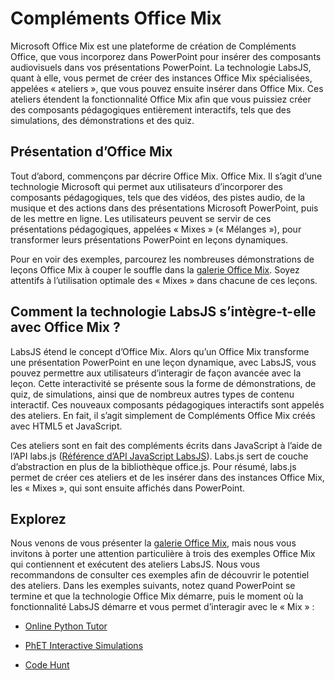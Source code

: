 # <a name="office-mix-add-ins"></a>Compléments Office Mix




Microsoft Office Mix est une plateforme de création de Compléments Office, que vous incorporez dans PowerPoint pour insérer des composants audiovisuels dans vos présentations PowerPoint. La technologie LabsJS, quant à elle, vous permet de créer des instances Office Mix spécialisées, appelées « ateliers », que vous pouvez ensuite insérer dans Office Mix. Ces ateliers étendent la fonctionnalité Office Mix afin que vous puissiez créer des composants pédagogiques entièrement interactifs, tels que des simulations, des démonstrations et des quiz.

## <a name="let's-start-with-office-mix"></a>Présentation d’Office Mix

Tout d’abord, commençons par décrire Office Mix. Office Mix. Il s’agit d’une technologie Microsoft qui permet aux utilisateurs d’incorporer des composants pédagogiques, tels que des vidéos, des pistes audio, de la musique et des actions dans des présentations Microsoft PowerPoint, puis de les mettre en ligne. Les utilisateurs peuvent se servir de ces présentations pédagogiques, appelées « Mixes » (« Mélanges »), pour transformer leurs présentations PowerPoint en leçons dynamiques.

Pour en voir des exemples, parcourez les nombreuses démonstrations de leçons Office Mix à couper le souffle dans la [galerie Office Mix](https://mix.office.com/Gallery). Soyez attentifs à l’utilisation optimale des « Mixes » dans chacune de ces leçons.


## <a name="how-does-labsjs-fit-in-with-office-mix?"></a>Comment la technologie LabsJS s’intègre-t-elle avec Office Mix ?

LabsJS étend le concept d’Office Mix. Alors qu’un Office Mix transforme une présentation PowerPoint en une leçon dynamique, avec LabsJS, vous pouvez permettre aux utilisateurs d’interagir de façon avancée avec la leçon. Cette interactivité se présente sous la forme de démonstrations, de quiz, de simulations, ainsi que de nombreux autres types de contenu interactif. Ces nouveaux composants pédagogiques interactifs sont appelés des ateliers. En fait, il s’agit simplement de Compléments Office Mix créés avec HTML5 et JavaScript.

Ces ateliers sont en fait des compléments écrits dans JavaScript à l’aide de l’API labs.js ([Référence d’API JavaScript LabsJS](../../../reference/office-mix/labsjs-javascript-api-reference.md)). Labs.js sert de couche d’abstraction en plus de la bibliothèque office.js. Pour résumé, labs.js permet de créer ces ateliers et de les insérer dans des instances Office Mix, les « Mixes », qui sont ensuite affichés dans PowerPoint.


## <a name="take-a-look"></a>Explorez

Nous venons de vous présenter la [galerie Office Mix](https://mix.office.com/Gallery), mais nous vous invitons à porter une attention particulière à trois des exemples Office Mix qui contiennent et exécutent des ateliers LabsJS. Nous vous recommandons de consulter ces exemples afin de découvrir le potentiel des ateliers. Dans les exemples suivants, notez quand PowerPoint se termine et que la technologie Office Mix démarre, puis le moment où la fonctionnalité LabsJS démarre et vous permet d’interagir avec le « Mix » :


- [Online Python Tutor](https://mix.office.com/watch/1tkuqw9i7m4jr)
    
- [PhET Interactive Simulations](https://mix.office.com/watch/obibkt80fj52)
    
- [Code Hunt](https://mix.office.com/watch/q4tnp5au9mbo)
    

